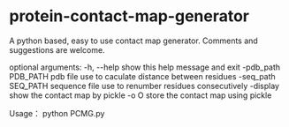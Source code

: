 # protein-contact-map-generator
A python based, easy to use contact map generator.  Comments and suggestions are welcome.

optional arguments:
  -h, --help          show this help message and exit
  -pdb_path PDB_PATH  pdb file use to caculate distance between residues
  -seq_path SEQ_PATH  sequence file use to renumber residues consecutively
  -display            show the contact map by pickle
  -o O                store the contact map using pickle
  
  Usage：
  python PCMG.py 
  
